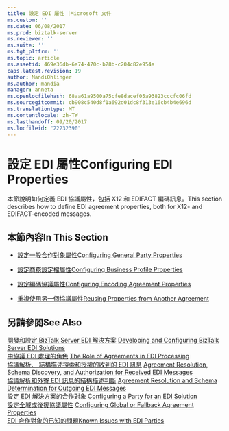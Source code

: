 ```yaml
---
title: 設定 EDI 屬性 |Microsoft 文件
ms.custom: ''
ms.date: 06/08/2017
ms.prod: biztalk-server
ms.reviewer: ''
ms.suite: ''
ms.tgt_pltfrm: ''
ms.topic: article
ms.assetid: 469e36db-6a74-470c-b28b-c204c82e954a
caps.latest.revision: 19
author: MandiOhlinger
ms.author: mandia
manager: anneta
ms.openlocfilehash: 68aa61a9500a75cfe8dacef05a93823cccfc06fd
ms.sourcegitcommit: cb908c540d8f1a692d01dc8f313e16cb4b4e696d
ms.translationtype: MT
ms.contentlocale: zh-TW
ms.lasthandoff: 09/20/2017
ms.locfileid: "22232390"
---
```

# <a name="configuring-edi-properties"></a><span data-ttu-id="f5106-102">設定 EDI 屬性</span><span class="sxs-lookup"><span data-stu-id="f5106-102">Configuring EDI Properties</span></span>
<span data-ttu-id="f5106-103">本節說明如何定義 EDI 協議屬性，包括 X12 和 EDIFACT 編碼訊息。</span><span class="sxs-lookup"><span data-stu-id="f5106-103">This section describes how to define EDI agreement properties, both for X12- and EDIFACT-encoded messages.</span></span>  
  
## <a name="in-this-section"></a><span data-ttu-id="f5106-104">本節內容</span><span class="sxs-lookup"><span data-stu-id="f5106-104">In This Section</span></span>  
  
-   [<span data-ttu-id="f5106-105">設定一般合作對象屬性</span><span class="sxs-lookup"><span data-stu-id="f5106-105">Configuring General Party Properties</span></span>](../core/configuring-general-party-properties.md)  
  
-   [<span data-ttu-id="f5106-106">設定商務設定檔屬性</span><span class="sxs-lookup"><span data-stu-id="f5106-106">Configuring Business Profile Properties</span></span>](../core/configuring-business-profile-properties.md)  
  
-   [<span data-ttu-id="f5106-107">設定編碼協議屬性</span><span class="sxs-lookup"><span data-stu-id="f5106-107">Configuring Encoding Agreement Properties</span></span>](../core/configuring-encoding-agreement-properties.md)  
  
-   [<span data-ttu-id="f5106-108">重複使用另一個協議屬性</span><span class="sxs-lookup"><span data-stu-id="f5106-108">Reusing Properties from Another Agreement</span></span>](../core/reusing-properties-from-another-agreement.md)  
  
## <a name="see-also"></a><span data-ttu-id="f5106-109">另請參閱</span><span class="sxs-lookup"><span data-stu-id="f5106-109">See Also</span></span>  
 <span data-ttu-id="f5106-110">[開發和設定 BizTalk Server EDI 解決方案](../core/developing-and-configuring-biztalk-server-edi-solutions.md) </span><span class="sxs-lookup"><span data-stu-id="f5106-110">[Developing and Configuring BizTalk Server EDI Solutions](../core/developing-and-configuring-biztalk-server-edi-solutions.md) </span></span>  
 <span data-ttu-id="f5106-111">[中協議 EDI 處理的角色](../core/the-role-of-agreements-in-edi-processing.md) </span><span class="sxs-lookup"><span data-stu-id="f5106-111">[The Role of Agreements in EDI Processing](../core/the-role-of-agreements-in-edi-processing.md) </span></span>  
 <span data-ttu-id="f5106-112">[協議解析、 結構描述探索和授權的收到的 EDI 訊息](../core/agreement-resolution-schema-discovery-and-authorization-for-received-edi.md) </span><span class="sxs-lookup"><span data-stu-id="f5106-112">[Agreement Resolution, Schema Discovery, and Authorization for Received EDI Messages](../core/agreement-resolution-schema-discovery-and-authorization-for-received-edi.md) </span></span>  
 <span data-ttu-id="f5106-113">[協議解析和外寄 EDI 訊息的結構描述判斷](../core/agreement-resolution-and-schema-determination-for-outgoing-edi-messages.md) </span><span class="sxs-lookup"><span data-stu-id="f5106-113">[Agreement Resolution and Schema Determination for Outgoing EDI Messages](../core/agreement-resolution-and-schema-determination-for-outgoing-edi-messages.md) </span></span>  
 <span data-ttu-id="f5106-114">[設定 EDI 解決方案的合作對象](../core/configuring-edi-properties.md) </span><span class="sxs-lookup"><span data-stu-id="f5106-114">[Configuring a Party for an EDI Solution](../core/configuring-edi-properties.md) </span></span>  
 <span data-ttu-id="f5106-115">[設定全域或後援協議屬性](../core/configuring-global-or-fallback-agreement-properties.md) </span><span class="sxs-lookup"><span data-stu-id="f5106-115">[Configuring Global or Fallback Agreement Properties](../core/configuring-global-or-fallback-agreement-properties.md) </span></span>  
 [<span data-ttu-id="f5106-116">EDI 合作對象的已知的問題</span><span class="sxs-lookup"><span data-stu-id="f5106-116">Known Issues with EDI Parties</span></span>](../core/known-issues-with-edi-parties.md)